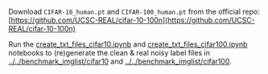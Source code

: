 Download ``CIFAR-10_human.pt`` and ``CIFAR-100_human.pt`` from the official repo: [https://github.com/UCSC-REAL/cifar-10-100n](https://github.com/UCSC-REAL/cifar-10-100n)

Run the [create_txt_files_cifar10.ipynb](create_txt_files_cifar10.ipynb) and [create_txt_files_cifar100.ipynb](create_txt_files_cifar100.ipynb) notebooks to (re)generate the clean & real noisy label files in [../../benchmark_imglist/cifar10](../../benchmark_imglist/cifar10) and [../../benchmark_imglist/cifar100](../../benchmark_imglist/cifar100).
